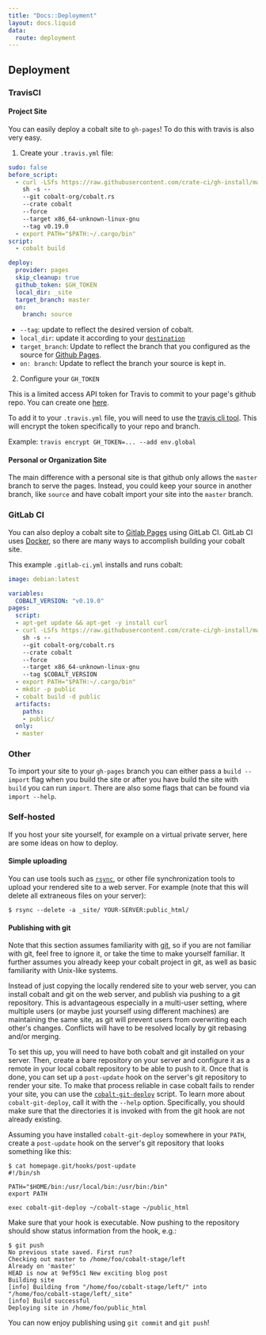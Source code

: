 ```yaml
---
title: "Docs::Deployment"
layout: docs.liquid
data:
  route: deployment
---
```

## Deployment

### TravisCI

#### Project Site

You can easily deploy a cobalt site to `gh-pages`! To do this with travis is
also very easy.

1. Create your `.travis.yml` file:

```yml
sudo: false
before_script:
  - curl -LSfs https://raw.githubusercontent.com/crate-ci/gh-install/master/v1/install.sh |
    sh -s --
    --git cobalt-org/cobalt.rs
    --crate cobalt
    --force
    --target x86_64-unknown-linux-gnu
    --tag v0.19.0
  - export PATH="$PATH:~/.cargo/bin"
script:
  - cobalt build

deploy:
  provider: pages
  skip_cleanup: true
  github_token: $GH_TOKEN
  local_dir: _site
  target_branch: master
  on:
    branch: source
```

- `--tag`: update to reflect the desired version of cobalt.
- `local_dir`: update it according to your [`destination`](/docs/config)
- `target_branch`: Update to reflect the branch that you configured as the source for [Github Pages](https://pages.github.com/).
- `on: branch`: Update to reflect the branch your source is kept in.

2. Configure your `GH_TOKEN`

This is a limited access API token for Travis to commit to your page's github repo.  You can create one [here](https://github.com/settings/tokens).

To add it to your `.travis.yml` file, you will need to use the [travis cli
tool](https://github.com/travis-ci/travis.rb#the-travis-client-).  This will
encrypt the token specifically to your repo and branch.

Example:
`travis encrypt GH_TOKEN=... --add env.global`

#### Personal or Organization Site

The main difference with a personal site is that github only allows
the `master` branch to serve the pages.  Instead, you could
keep your source in another branch, like `source` and have
cobalt import your site into the `master` branch.

### GitLab CI

You can also deploy a cobalt site to [Gitlab Pages](http://pages.gitlab.io/)
using GitLab CI.  GitLab CI uses [Docker](https://docs.docker.com), so there
are many ways to accomplish building your cobalt site.

This example `.gitlab-ci.yml` installs and runs cobalt:

```yml
image: debian:latest

variables:
  COBALT_VERSION: "v0.19.0"
pages:
  script:
  - apt-get update && apt-get -y install curl
  - curl -LSfs https://raw.githubusercontent.com/crate-ci/gh-install/master/v1/install.sh |
    sh -s --
    --git cobalt-org/cobalt.rs
    --crate cobalt
    --force
    --target x86_64-unknown-linux-gnu
    --tag $COBALT_VERSION
  - export PATH="$PATH:~/.cargo/bin"
  - mkdir -p public
  - cobalt build -d public
  artifacts:
    paths:
    - public/
  only:
  - master
```

### Other

To import your site to your `gh-pages` branch you can either
pass a `build --import` flag when you build the site or after
you have build the site with `build` you can run
`import`. There are also some flags that can be found via
`import --help`.

### Self-hosted

If you host your site yourself, for example on a virtual private
server, here are some ideas on how to deploy.

#### Simple uploading

You can use tools such as
[`rsync`](https://en.wikipedia.org/wiki/Rsync/), or other file
synchronization tools to upload your rendered site to a web
server. For example (note that this will delete all extraneous files
on your server):

```
$ rsync --delete -a _site/ YOUR-SERVER:public_html/
```

#### Publishing with git

Note that this section assumes familiarity with
[git](https://git-scm.com/), so if you are not familiar with git, feel
free to ignore it, or take the time to make yourself familiar. It
further assumes you already keep your cobalt project in git, as well
as basic familiarity with Unix-like systems.

Instead of just copying the locally rendered site to your web server,
you can install cobalt and git on the web server, and publish via
pushing to a git repository. This is advantageous especially in a
multi-user setting, where multiple users (or maybe just yourself using
different machines) are maintaining the same site, as git will prevent
users from overwriting each other's changes. Conflicts will have to be
resolved locally by git rebasing and/or merging.

To set this up, you will need to have both cobalt and git installed on
your server. Then, create a bare repository on your server and
configure it as a remote in your local cobalt repository to be able to
push to it. Once that is done, you can set up a `post-update` hook on
the server's git repository to render your site. To make that process
reliable in case cobalt fails to render your site, you can use the
[`cobalt-git-deploy`](https://github.com/cobalt-org/cobalt.rs/blob/master/contrib/cobalt-git-deploy)
script. To learn more about `cobalt-git-deploy`, call it with the
`--help` option. Specifically, you should make sure that the
directories it is invoked with from the git hook are not already
existing.

Assuming you have installed `cobalt-git-deploy` somewhere in your
`PATH`, create a `post-update` hook on the server's git repository
that looks something like this:

```
$ cat homepage.git/hooks/post-update
#!/bin/sh

PATH="$HOME/bin:/usr/local/bin:/usr/bin:/bin"
export PATH

exec cobalt-git-deploy ~/cobalt-stage ~/public_html
```

Make sure that your hook is executable. Now pushing to the repository
should show status information from the hook, e.g.:

```
$ git push
No previous state saved. First run?
Checking out master to /home/foo/cobalt-stage/left
Already on 'master'
HEAD is now at 9ef95c1 New exciting blog post
Building site
[info] Building from "/home/foo/cobalt-stage/left/" into "/home/foo/cobalt-stage/left/_site"
[info] Build successful
Deploying site in /home/foo/public_html
```

You can now enjoy publishing using `git commit` and `git push`!
